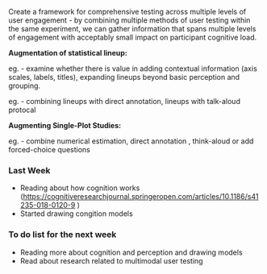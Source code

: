 
Create a framework for comprehensive testing across multiple levels of user engagement - by combining multiple methods of user testing within the same experiment, we can gather information that spans multiple levels of engagement with acceptably small impact on participant cognitive load.

**Augmentation of statistical lineup:**

eg. - examine whether there is value in adding contextual information (axis scales, labels, titles), expanding lineups beyond basic perception and grouping.

eg. - combining lineups with direct annotation, lineups with talk-aloud protocal

**Augmenting Single-Plot Studies:**

eg. -  combine numerical estimation, direct annotation , think-aloud or add forced-choice questions 


### Last Week
- Reading about how cognition works (https://cognitiveresearchjournal.springeropen.com/articles/10.1186/s41235-018-0120-9 )
- Started drawing congition models

### To do list for the next week
- Reading more about cognition and perception and drawing models
- Read about research related to multimodal user testing
